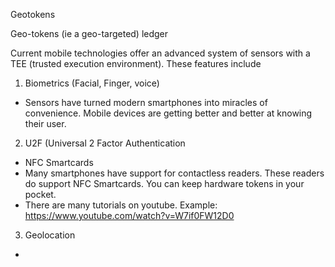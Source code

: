 Geotokens

Geo-tokens (ie a geo-targeted) ledger

Current mobile technologies offer an advanced system of sensors with a TEE (trusted execution environment). These features include
1) Biometrics (Facial, Finger, voice)
  - Sensors have turned modern smartphones into miracles of convenience. Mobile devices are getting better and better at knowing their user.
2) U2F (Universal 2 Factor Authentication
  - NFC Smartcards
  - Many smartphones have support for contactless readers. These readers do support NFC Smartcards. You can keep hardware tokens in your pocket.
  - There are many tutorials on youtube. Example: https://www.youtube.com/watch?v=W7if0FW12D0
3) Geolocation
  - 

